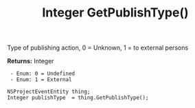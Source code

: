 ﻿---
uid: crmscript_ref_NSProjectEventEntity_GetPublishType
title: Integer GetPublishType()
intellisense: NSProjectEventEntity.GetPublishType
keywords: NSProjectEventEntity, GetPublishType
so.topic: reference
---

Type of publishing action, 0 = Unknown, 1 = to external persons

**Returns:** Integer

     - Enum: 0 = Undefined 
     - Enum: 1 = External 

```crmscript
NSProjectEventEntity thing;
Integer publishType  = thing.GetPublishType();
```


